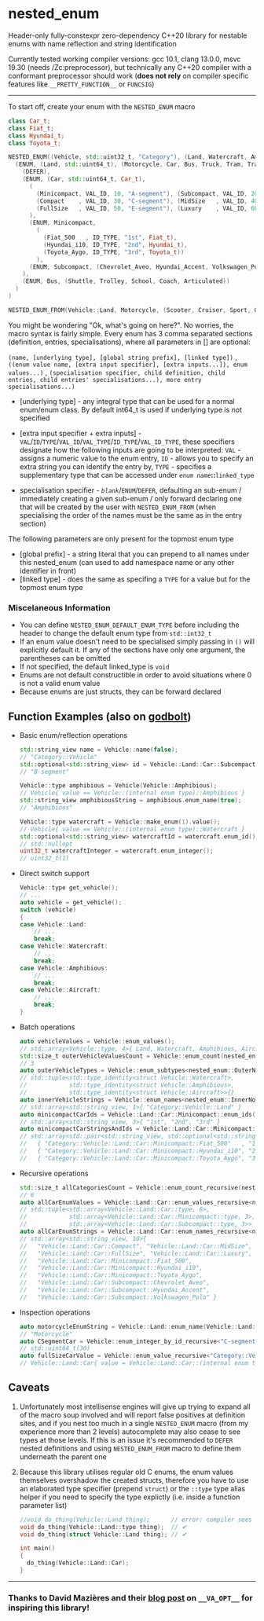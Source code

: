 # nested_enum

Header-only fully-constexpr zero-dependency C++20 library for nestable enums with name reflection and string identification 

Currently tested working compiler versions: gcc 10.1, clang 13.0.0, msvc 19.30 (needs /Zc:preprocessor), but technically any C++20 compiler with a conformant preprocessor should work (**does not rely** on compiler specific features like `__PRETTY_FUNCTION__` or `FUNCSIG`)

---
To start off, create your enum with the `NESTED_ENUM` macro
```c++
class Car_t;
class Fiat_t;
class Hyundai_t;
class Toyota_t;

NESTED_ENUM((Vehicle, std::uint32_t, "Category"), (Land, Watercraft, Amphibious, Aircraft),
  (ENUM, (Land, std::uint64_t), (Motorcycle, Car, Bus, Truck, Tram, Train), 
    (DEFER),
    (ENUM, (Car, std::uint64_t, Car_t),
      (
        (Minicompact, VAL_ID, 10, "A-segment"), (Subcompact, VAL_ID, 20, "B-segment"),
        (Compact    , VAL_ID, 30, "C-segment"), (MidSize   , VAL_ID, 40, "D-segment"), 
        (FullSize   , VAL_ID, 50, "E-segment"), (Luxury    , VAL_ID, 60, "F-segment")
      ),
      (ENUM, Minicompact,
        (
          (Fiat_500   , ID_TYPE, "1st", Fiat_t), 
          (Hyundai_i10, ID_TYPE, "2nd", Hyundai_t), 
          (Toyota_Aygo, ID_TYPE, "3rd", Toyota_t))
        ),
      (ENUM, Subcompact, (Chevrolet_Aveo, Hyundai_Accent, Volkswagen_Polo))
    ),
    (ENUM, Bus, (Shuttle, Trolley, School, Coach, Articulated))
  )  
)

NESTED_ENUM_FROM(Vehicle::Land, Motorcycle, (Scooter, Cruiser, Sport, OffRoad))
```
You might be wondering "Ok, what's going on here?". No worries, the macro syntax is fairly simple. Every enum has 3 comma separated sections (definition, entries, specialisations), where all parameters in [] are optional: 

`(name, [underlying type], [global string prefix], [linked type])` , `((enum value name, [extra input specifier], [extra inputs...]), enum values...)` , `(specialisation specifier, child definition, child entries, child entries' specialisations...), more entry specialisations...)`

 - [underlying type] - any integral type that can be used for a normal enum/enum class. By default int64_t is used if underlying type is not specified 

 - [extra input specifier + extra inputs] - `VAL`/`ID`/`TYPE`/`VAL_ID`/`VAL_TYPE`/`ID_TYPE`/`VAL_ID_TYPE`, these specifiers designate how the following inputs are going to be interpreted: `VAL` - assigns a numeric value to the enum entry, `ID` - allows you to specify an extra string you can identify the entry by, `TYPE` - specifies a supplementary type that can be accessed under *`enum name`***::**`linked_type`
 - specialisation specifier - *`blank`*/`ENUM`/`DEFER`, defaulting an sub-enum / immediately creating a given sub-enum / only forward declaring one that will be created by the user with `NESTED_ENUM_FROM` (when specialising the order of the names must be the same as in the entry section)

The following parameters are only present for the topmost enum type
 - [global prefix] - a string literal that you can prepend to all names under this nested_enum (can used to add namespace name or any other identifier in front)
 - [linked type] - does the same as specifing a `TYPE` for a value but for the topmost enum type

### Miscelaneous Information
 * You can define `NESTED_ENUM_DEFAULT_ENUM_TYPE` before including the header to change the default enum type from `std::int32_t`
 * If an enum value doesn't need to be specialised simply passing in `()` will explicitly default it. If any of the sections have only one argument, the parentheses can be omitted
 * If not specified, the default linked_type is `void`
 * Enums are not default constructible in order to avoid situations where 0 is not a valid enum value
 * Because enums are just structs, they can be forward declared

## Function Examples (also on [godbolt](https://godbolt.org/z/oEvae49Yh))
 - Basic enum/reflection operations

	```c++
	std::string_view name = Vehicle::name(false); 
	// "Category::Vehicle"
	std::optional<std::string_view> id = Vehicle::Land::Car::Subcompact::id();
	// "B-segment"

	Vehicle::type amphibious = Vehicle(Vehicle::Amphibious);
	// Vehicle{ value == Vehicle::(internal enum type)::Amphibious }
	std::string_view amphibiousString = amphibious.enum_name(true);
	// "Amphibious"

	Vehicle::type watercraft = Vehicle::make_enum(1).value();
	// Vehicle{ value == Vehicle::(internal enum type)::Watercraft }
	std::optional<std::string_view> watercraftId = watercraft.enum_id();
	// std::nullopt
	uint32_t watercraftInteger = watercraft.enum_integer();
	// uint32_t(1)
	```

 - Direct switch support
	```c++
	Vehicle::type get_vehicle();
	// ...
	auto vehicle = get_vehicle();
	switch (vehicle)
	{
	case Vehicle::Land:
		// ...
		break;
	case Vehicle::Watercraft:
		// ...
		break;
	case Vehicle::Amphibious:
		// ...
		break;
	case Vehicle::Aircraft:
		// ...
		break;
	}
	```

 - Batch operations
	```c++
	auto vehicleValues = Vehicle::enum_values();
	// std::array<Vehicle::type, 4>{ Land, Watercraft, Amphibious, Aircraft }
	std::size_t outerVehicleValuesCount = Vehicle::enum_count(nested_enum::OuterNodes);
	// 3
	auto outerVehicleTypes = Vehicle::enum_subtypes<nested_enum::OuterNodes>();
	// std::tuple<std::type_identity<struct Vehicle::Watercraft>, 
	//            std::type_identity<struct Vehicle::Amphibious>, 
	//            std::type_identity<struct Vehicle::Aircraft>>{}
	auto innerVehicleStrings = Vehicle::enum_names<nested_enum::InnerNodes>(false);
	// std::array<std::string_view, 1>{ "Category::Vehicle::Land" }
	auto minicompactCarIds = Vehicle::Land::Car::Minicompact::enum_ids();
	// std::array<std::string_view, 3>{ "1st", "2nd", "3rd" }
	auto minicompactCarStringsAndIds = Vehicle::Land::Car::Minicompact::enum_names_and_ids();
	// std::array<std::pair<std::string_view, std::optional<std::string_view>>, 3>{ 
	//   { "Category::Vehicle::Land::Car::Minicompact::Fiat_500"   , "1st" }, 
	//   { "Category::Vehicle::Land::Car::Minicompact::Hyundai_i10", "2nd" }, 
	//   { "Category::Vehicle::Land::Car::Minicompact::Toyota_Aygo", "3rd" } }
	```

 - Recursive operations
	```c++
	std::size_t allCategoriesCount = Vehicle::enum_count_recursive(nested_enum::InnerNodes);
	// 6
	auto allCarEnumValues = Vehicle::Land::Car::enum_values_recursive<nested_enum::AllNodes>();
	// std::tuple<std::array<Vehicle::Land::Car::type, 6>,
	//            std::array<Vehicle::Land::Car::Minicompact::type, 3>,
	//            std::array<Vehicle::Land::Car::Subcompact::type, 3>>
	auto allCarEnumStrings = Vehicle::Land::Car::enum_names_recursive<nested_enum::OuterNodes>();
	// std::array<std::string_view, 10>{  
	//   "Vehicle::Land::Car::Compact", "Vehicle::Land::Car::MidSize", 
	//   "Vehicle::Land::Car::FullSize", "Vehicle::Land::Car::Luxury", 
	//   "Vehicle::Land::Car::Minicompact::Fiat_500",
	//   "Vehicle::Land::Car::Minicompact::Hyundai_i10",
	//   "Vehicle::Land::Car::Minicompact::Toyota_Aygo", 
	//   "Vehicle::Land::Car::Subcompact::Chevrolet_Aveo",
	//   "Vehicle::Land::Car::Subcompact::Hyundai_Accent", 
	//   "Vehicle::Land::Car::Subcompact::Volkswagen_Polo" }
	```

 - Inspection operations
	```c++
	auto motorcycleEnumString = Vehicle::Land::enum_name(Vehicle::Land::Motorcycle, true);
	// "Motorcycle"
	auto CSegmentCar = Vehicle::enum_integer_by_id_recursive<"C-segment">();
	// std::uint64_t(30)
	auto fullSizeCarValue = Vehicle::enum_value_recursive<"Category::Vehicle::Land::Car::FullSize">();
	// Vehicle::Land::Car{ value = Vehicle::Land::Car::(internal enum type)::FullSize }
	```

## Caveats
 1. Unfortunately most intellisense engines will give up trying to expand all of the macro soup involved and will report false positives at definition sites, and if you nest too much in a single `NESTED_ENUM` macro (from my experience more than 2 levels) autocomplete may also cease to see types at those levels. If this is an issue it's recommended to `DEFER` nested definitions and using `NESTED_ENUM_FROM` macro to define them underneath the parent one

 2. Because this library utilises regular old C enums, the enum values themselves overshadow the created structs, therefore you have to use an elaborated type specifier (prepend `struct`) or the `::type` type alias helper if you need to specify the type explictly (i.e. inside a function parameter list)
	```c++
	//void do_thing(Vehicle::Land thing);      // error: compiler sees Vehicle::(internal enum type)::Land
	void do_thing(Vehicle::Land::type thing);  // ✔
	void do_thing(struct Vehicle::Land thing); // ✔

	int main()
	{
	  do_thing(Vehicle::Land::Car);
	}
	```
---
### Thanks to David Mazières and their [blog post](https://www.scs.stanford.edu/~dm/blog/va-opt.html) on `__VA_OPT__` for inspiring this library!
